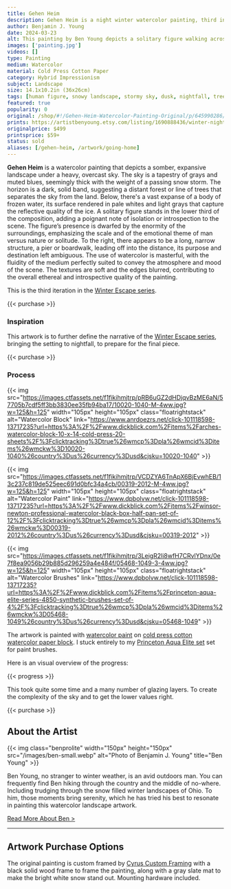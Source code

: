 ```yaml
---
title: Gehen Heim
description: Gehen Heim is a night winter watercolor painting, third in the Winter Escape series. Showing the trek of the lone figure across ice lake.
author: Benjamin J. Young
date: 2024-03-23
alt: This painting by Ben Young depicts a solitary figure walking across a lake of ice, with the scene conveying a sense of solitude in a wintry landscape.
images: ['painting.jpg']
videos: []
type: Painting
medium: Watercolor
material: Cold Press Cotton Paper
category: Hybrid Impressionism
subject: Landscape
size: 14.1x10.2in (36x26cm)
tags: [human figure, snowy landscape, stormy sky, dusk, nightfall, trees, forest, snow, watercolor paint, hybrid impressionism, landscape art, dark tone, winter escape series, sold]
featured: true
popularity: 0
original: /shop/#!/Gehen-Heim-Watercolor-Painting-Original/p/645990286/category=0
prints: https://artistbenyoung.etsy.com/listing/1690888436/winter-night-watercolor-painting-frozen
originalprice: $499
printsprice: $59+
status: sold
aliases: [/gehen-heim, /artwork/going-home]
---
```


**Gehen Heim** is a watercolor painting that depicts a somber, expansive landscape under a heavy, overcast sky. The sky is a tapestry of grays and muted blues, seemingly thick with the weight of a passing snow storm. The horizon is a dark, solid band, suggesting a distant forest or line of trees that separates the sky from the land. Below, there's a vast expanse of a body of frozen water, its surface rendered in pale whites and light grays that capture the reflective quality of the ice. A solitary figure stands in the lower third of the composition, adding a poignant note of isolation or introspection to the scene. The figure’s presence is dwarfed by the enormity of the surroundings, emphasizing the scale and of the emotional theme of man versus nature or solitude. To the right, there appears to be a long, narrow structure, a pier or boardwalk, leading off into the distance, its purpose and destination left ambiguous. The use of watercolor is masterful, with the fluidity of the medium perfectly suited to convey the atmosphere and mood of the scene. The textures are soft and the edges blurred, contributing to the overall ethereal and introspective quality of the painting.

This is the third iteration in the [Winter Escape series](/tags/winter-escape-series).

{{< purchase >}}

### Inspiration ###

This artwork is to further define the narrative of the [Winter Escape series](/tags/winter-escape-series), bringing the setting to nightfall, to prepare for the final piece.

{{< purchase >}}

### Process ###

{{< img src="https://images.ctfassets.net/f1fikihmjtrp/pRB6uGZ2dHDjqvBzME6aN/57705b7cdf5ff3bb3830ee35fb94ba17/10020-1040-M-4ww.jpg?w=125&h=125" width="105px" height="105px" class="floatrightstack" alt="Watercolor Block" link="https://www.anrdoezrs.net/click-101118598-13717235?url=https%3A%2F%2Fwww.dickblick.com%2Fitems%2Farches-watercolor-block-10-x-14-cold-press-20-sheets%2F%3Fclicktracking%3Dtrue%26wmcp%3Dpla%26wmcid%3Ditems%26wmckw%3D10020-1040%26country%3Dus%26currency%3Dusd&cjsku=10020-1040" >}}

{{< img src="https://images.ctfassets.net/f1fikihmjtrp/VCDZYA6TnApX6BjEvwhEB/13c237c819de525eec691d0bfc34a4cb/00319-2012-M-4ww.jpg?w=125&h=125" width="105px" height="105px" class="floatrightstack" alt="Watercolor Paint" link="https://www.dpbolvw.net/click-101118598-13717235?url=https%3A%2F%2Fwww.dickblick.com%2Fitems%2Fwinsor-newton-professional-watercolor-black-box-half-pan-set-of-12%2F%3Fclicktracking%3Dtrue%26wmcp%3Dpla%26wmcid%3Ditems%26wmckw%3D00319-2012%26country%3Dus%26currency%3Dusd&cjsku=00319-2012" >}}

{{< img src="https://images.ctfassets.net/f1fikihmjtrp/3LeigR2li8wfH7CRvlYDnx/0e7f8ea9056b29b885d296259a4e484f/05468-1049-3-4ww.jpg?w=125&h=125" width="105px" height="105px" class="floatrightstack" alt="Watercolor Brushes" link="https://www.dpbolvw.net/click-101118598-13717235?url=https%3A%2F%2Fwww.dickblick.com%2Fitems%2Fprinceton-aqua-elite-series-4850-synthetic-brushes-set-of-4%2F%3Fclicktracking%3Dtrue%26wmcp%3Dpla%26wmcid%3Ditems%26wmckw%3D05468-1049%26country%3Dus%26currency%3Dusd&cjsku=05468-1049" >}}

The artwork is painted with [watercolor paint](https://www.dpbolvw.net/click-101118598-13717235?url=https%3A%2F%2Fwww.dickblick.com%2Fitems%2Fwinsor-newton-professional-watercolor-black-box-half-pan-set-of-12%2F%3Fclicktracking%3Dtrue%26wmcp%3Dpla%26wmcid%3Ditems%26wmckw%3D00319-2012%26country%3Dus%26currency%3Dusd&cjsku=00319-2012) on [cold press cotton watercolor paper block](https://www.kqzyfj.com/click-101118598-13717235?url=https%3A%2F%2Fwww.dickblick.com%2Fitems%2Farches-watercolor-block-11-x-14-cold-press-20-sheets%2F%3Fclicktracking%3Dtrue%26wmcp%3Dpla%26wmcid%3Ditems%26wmckw%3D10020-1004%26country%3Dus%26currency%3Dusd&cjsku=10020-1004). I stuck entirely to my [Princeton Aqua Elite set](https://www.anrdoezrs.net/click-101118598-13717235?url=https%3A%2F%2Fwww.dickblick.com%2Fitems%2Fprinceton-aqua-elite-series-4850-synthetic-brushes-set-of-4%2F%3Fclicktracking%3Dtrue%26wmcp%3Dpla%26wmcid%3Ditems%26wmckw%3D05468-1049%26country%3Dus%26currency%3Dusd&cjsku=05468-1049) set for paint brushes.

Here is an visual overview of the progress:

{{< progress >}}

This took quite some time and a many number of glazing layers. To create the complexity of the sky and to get the lower values right.

{{< purchase >}}

## About the Artist ##

{{< img class="benprolite" width="150px" height="150px" src="/images/ben-small.webp" alt="Photo of Benjamin J. Young" title="Ben Young" >}}

Ben Young, no stranger to winter weather, is an avid outdoors man. You can frequently find Ben hiking through the country and the middle of no-where. Including trudging through the snow filled winter landscapes of Ohio. To him, those moments bring serenity, which he has tried his best to resonate in painting this watercolor landscape artwork.

[Read More About Ben >](/about)

---

## Artwork Purchase Options ##

The original painting is custom framed by [Cyrus Custom Framing](http://cyruscustom.com/) with a black solid wood frame to frame the painting, along with a gray slate mat to make the bright white snow stand out. Mounting hardware included.